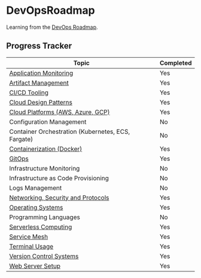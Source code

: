 # DevOpsRoadmap

Learning from the [DevOps Roadmap](https://roadmap.sh/devops).

## Progress Tracker

| Topic                                                                               | Completed |
| ----------------------------------------------------------------------------------- | --------- |
| [Application Monitoring](Application-Monitoring/readme.md)                          | Yes       |
| [Artifact Management](Artifact-Management/readme.md)                                | Yes       |
| [CI/CD Tooling](CICD-Tooling/readme.md)                                             | Yes       |
| [Cloud Design Patterns](Cloud-Design-Patterns/readme.md)                            | Yes       |
| [Cloud Platforms (AWS, Azure, GCP)](Cloud-Platforms/readme.md)                      | Yes       |
| Configuration Management                                                            | No        |
| Container Orchestration (Kubernetes, ECS, Fargate)                                  | No        |
| [Containerization (Docker)](Containerization/readme.md)                             | Yes       |
| [GitOps](GitOps/readme.md)                                                          | Yes       |
| Infrastructure Monitoring                                                           | No        |
| Infrastructure as Code Provisioning                                                 | No        |
| Logs Management                                                                     | No        |
| [Networking, Security and Protocols](Networking-Security-and-Protocols/readme.md)   | Yes       |
| [Operating Systems](Operating-Systems/readme.md)                                    | Yes       |
| Programming Languages                                                               | No        |
| [Serverless Computing](Serverless-Computing/readme.md)                              | Yes       |
| [Service Mesh](Service-Mesh/readme.md)                                              | Yes       |
| [Terminal Usage](Terminal-Usage/readme.md)                                          | Yes       |
| [Version Control Systems](Version-Control-Systems/readme.md)                        | Yes       |
| [Web Server Setup](Web-Server-Setup/readme.md)                                      | Yes       |
